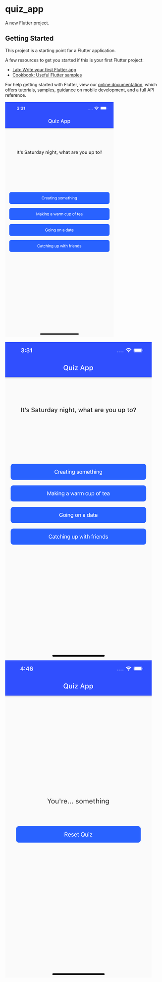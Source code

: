# quiz_app

A new Flutter project.

## Getting Started

This project is a starting point for a Flutter application.

A few resources to get you started if this is your first Flutter project:

- [Lab: Write your first Flutter app](https://flutter.dev/docs/get-started/codelab)
- [Cookbook: Useful Flutter samples](https://flutter.dev/docs/cookbook)

For help getting started with Flutter, view our
[online documentation](https://flutter.dev/docs), which offers tutorials,
samples, guidance on mobile development, and a full API reference.

<img src="/Screenshots/one.png" alt="Screenshot" width="350">

![Screenshot](https://github.com/gsbakshi/quiz_app/blob/master/Screenshots/one.png?raw=true)
![Screenshot](https://github.com/gsbakshi/quiz_app/blob/master/Screenshots/two.png?raw=true)

